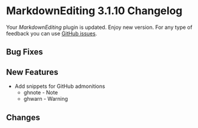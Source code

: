# MarkdownEditing 3.1.10 Changelog

Your _MarkdownEditing_ plugin is updated. Enjoy new version. For any type of
feedback you can use [GitHub issues][issues].

## Bug Fixes

## New Features

* Add snippets for GitHub admonitions
  - ghnote - Note
  - ghwarn - Warning

## Changes

[issues]: https://github.com/SublimeText-Markdown/MarkdownEditing/issues
